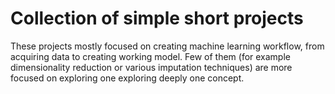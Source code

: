 # Collection of simple short projects
These projects mostly focused on creating machine learning workflow, from acquiring data to creating working model. Few of them (for example dimensionality reduction or various imputation techniques) are more focused on exploring one exploring deeply one concept.

